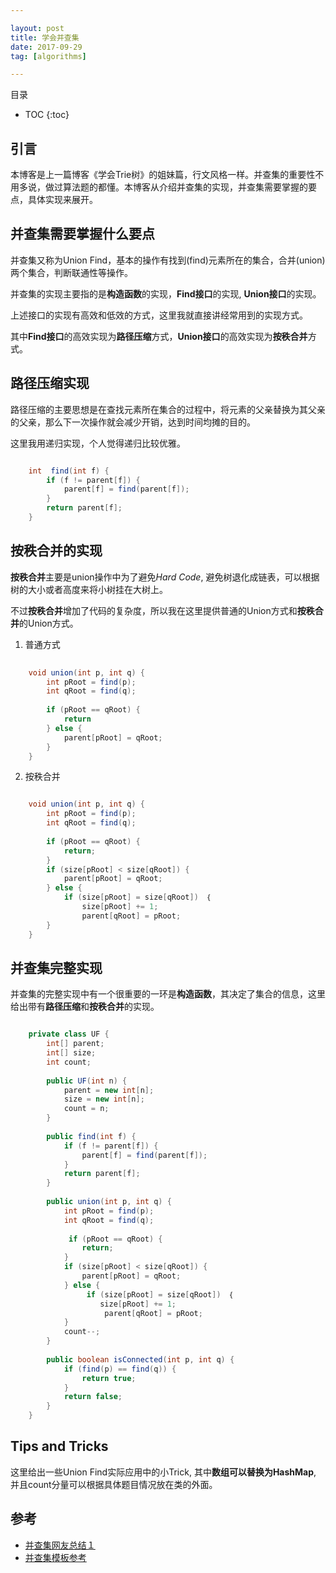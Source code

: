 ```yaml
---

layout: post
title: 学会并查集
date: 2017-09-29
tag: [algorithms]

---
```



目录

* TOC 
{:toc}


## 引言

本博客是上一篇博客《学会Trie树》的姐妹篇，行文风格一样。并查集的重要性不用多说，做过算法题的都懂。本博客从介绍并查集的实现，并查集需要掌握的要点，具体实现来展开。

## 并查集需要掌握什么要点

并查集又称为Union Find，基本的操作有找到(find)元素所在的集合，合并(union)两个集合，判断联通性等操作。

并查集的实现主要指的是**构造函数**的实现，**Find接口**的实现, **Union接口**的实现。

上述接口的实现有高效和低效的方式，这里我就直接讲经常用到的实现方式。

其中**Find接口**的高效实现为**路径压缩**方式，**Union接口**的高效实现为**按秩合并**方式。



## 路径压缩实现

路径压缩的主要思想是在查找元素所在集合的过程中，将元素的父亲替换为其父亲的父亲，那么下一次操作就会减少开销，达到时间均摊的目的。

这里我用递归实现，个人觉得递归比较优雅。

```java

    int  find(int f) {
        if (f != parent[f]) {
            parent[f] = find(parent[f]);
        }
        return parent[f];
    }

```

## 按秩合并的实现


**按秩合并**主要是union操作中为了避免*Hard Code*, 避免树退化成链表，可以根据树的大小或者高度来将小树挂在大树上。

不过**按秩合并**增加了代码的复杂度，所以我在这里提供普通的Union方式和**按秩合并**的Union方式。

1. 普通方式

```java
    
    void union(int p, int q) {
        int pRoot = find(p);
        int qRoot = find(q);
        
        if (pRoot == qRoot) {
            return
        } else {
            parent[pRoot] = qRoot;
        }
    }

```

2. 按秩合并


```java

    void union(int p, int q) {
        int pRoot = find(p);
        int qRoot = find(q);
        
        if (pRoot == qRoot) {
            return;
        }
        if (size[pRoot] < size[qRoot]) {
            parent[pRoot] = qRoot;
        } else {
            if (size[pRoot] = size[qRoot])　｛
                size[pRoot] += 1;
                parent[qRoot] = pRoot;
        }
    }

```


## 并查集完整实现

并查集的完整实现中有一个很重要的一环是**构造函数**，其决定了集合的信息，这里给出带有**路径压缩**和**按秩合并**的实现。


```java

    private class UF {
        int[] parent;
        int[] size;
        int count;
        
        public UF(int n) {
            parent = new int[n];
            size = new int[n];
            count = n;
        }
        
        public find(int f) {
            if (f != parent[f]) {
                parent[f] = find(parent[f]);
            }   
            return parent[f];
        }
        
        public union(int p, int q) {
            int pRoot = find(p);
            int qRoot = find(q);
        
             if (pRoot == qRoot) {
                return;
            }
            if (size[pRoot] < size[qRoot]) {
                parent[pRoot] = qRoot;
            } else {
                 if (size[pRoot] = size[qRoot])　｛
                    size[pRoot] += 1;
                     parent[qRoot] = pRoot;
            }
            count--;
        }
        
        public boolean isConnected(int p, int q) {
            if (find(p) == find(q)) {
                return true;
            }
            return false;
        }
    } 


```


## Tips and Tricks

这里给出一些Union Find实际应用中的小Trick, 其中**数组可以替换为HashMap**, 并且count分量可以根据具体题目情况放在类的外面。


## 参考

+ [并查集网友总结１](http://sunzequn.com/index.php/archives/150/)
+ [并查集模板参考](http://www.cnblogs.com/yueyebigdata/p/5126333.html)










